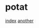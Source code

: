 # potat
<html>
  <a href = "https://lucaspitzer.github.io/potat/index1.html" >index</a>
  <a href = "https://lucaspitzer.github.io/potat/anotherpage.html"> another</a>
  </html>
